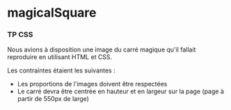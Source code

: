 # magicalSquare

### TP CSS

Nous avions à disposition une image du carré magique qu'il fallait reproduire en utilisant HTML et CSS.

Les contraintes étaient les suivantes : 

* Les proportions de l'images doivent être respectées
* Le carré devra être centrée en hauteur et en largeur sur la page (page à partir de 550px de large)
